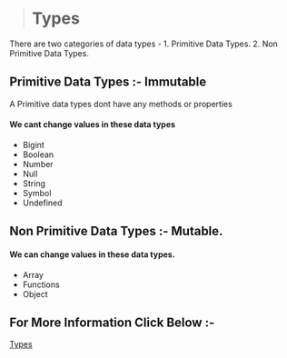 > # Types

There are two categories of data types -
    1. Primitive Data Types.
    2. Non Primitive Data Types.

## Primitive Data Types :- Immutable

A Primitive data types dont have any methods or properties

#### We cant change values in these data types

* Bigint
* Boolean
* Number
* Null
* String
* Symbol
* Undefined

## Non Primitive Data Types :- Mutable.
#### We can change values in these data types.

* Array
* Functions
* Object

## For More Information Click Below :-

[Types](../js/2-Types/)